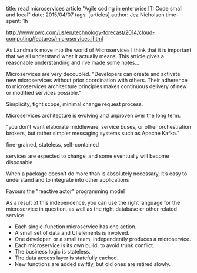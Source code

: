 title: read microservices article "Agile coding in enterprise IT: Code small and local"
date: 2015/04/07
tags: [articles]
author: Jez Nicholson
time-spent: 1h

​​http://www.pwc.com/us/en/technology-forecast/2014/cloud-computing/features/microservices.jhtml

As Landmark move into the world of Microservice​​​s I think that it is important that we all understand what it actually means. This article gives a reasonable understanding and i've made some notes...​

Microservices are very decoupled. "​Developers can create and activate new microservices without prior coordination with others. Their adherence to microservices architecture principles makes continuous delivery of new or modified services possible."

Simplicity, tight scope, minimal change request process.

Microservices architecture is evolving and unproven over the long term.

"you don’t want elaborate middleware, service buses, or other orchestration brokers, but rather simpler messaging systems such as Apache Kafka."

fine-grained, stateless, self-contained

services are expected to change, and some eventually will become disposable

When a package doesn’t do more than is absolutely necessary, it’s easy to understand and to integrate into other applications

Favours the "reactive actor" programming model

As a result of this independence, you can use the right language for the microservice in question, as well as the right database or other related service

* Each single-function microservice has one action.
* A small set of data and UI elements is involved.
* One developer, or a small team, independently produces a microservice.
* Each microservice is its own build, to avoid trunk conflict.
* The business logic is stateless.
* The data access layer is statefully cached.
* New functions are added swiftly, but old ones are retired slowly.